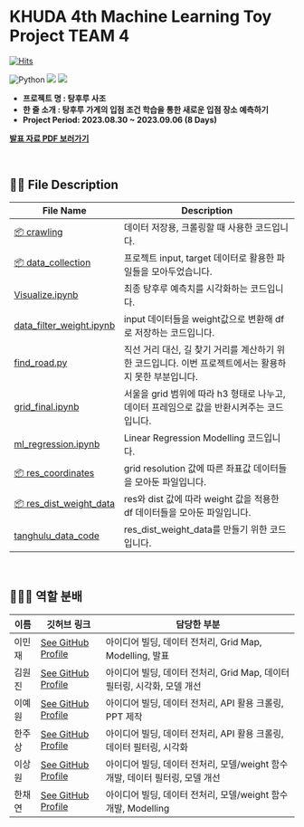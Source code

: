 # KHUDA 4th Machine Learning Toy Project TEAM 4
[![Hits](https://hits.seeyoufarm.com/api/count/incr/badge.svg?url=https%3A%2F%2Fgithub.com%2Fmini-min&count_bg=%2340B2DF&title_bg=%23B2A3A3&icon=&icon_color=%23E7E7E7&title=hits&edge_flat=false)](https://hits.seeyoufarm.com)  

![Python](https://img.shields.io/badge/Python-blue?style=flat-square&logo=Python&logoColor=white)
<img src="https://img.shields.io/badge/Scikit Learn-F7931E?style=flat-square&logo=Scikit Learn&logoColor=white"/>
<img src="https://img.shields.io/badge/Google Colab-F9AB00?style=flat-square&logo=Google Colab&logoColor=white"/>

- <b> 프로젝트 명 : 탕후루 사조
- <b> 한 줄 소개 : 탕후루 가게의 입점 조건 학습을 통한 새로운 입점 장소 예측하기
- <b> Project Period: 2023.08.30 ~ 2023.09.06 (8 Days)
  
[발표 자료 PDF 보러가기](https://github.com/khuda-4th/ml_toy_project_team4/blob/main/%ED%83%95%ED%9B%84%EB%A3%A8%20%ED%94%84%EB%A1%9C%EC%A0%9D%ED%8A%B8%20ppt%20%EC%B5%9C%EC%B5%9C%EC%B5%9C%EC%A2%85.pdf)

<br>

## ✍🏻 File Description

| File Name | Description |
| ------ | -------- |
| [📦 crawling](https://github.com/khuda-4th/ml_toy_project_team4/tree/main/crawling) | 데이터 저장용, 크롤링할 때 사용한 코드입니다. |
| [📦 data_collection](https://github.com/khuda-4th/ml_toy_project_team4/tree/main/data_collection) | 프로젝트 input, target 데이터로 활용한 파일들을 모아두었습니다. |
| [Visualize.ipynb](https://github.com/khuda-4th/ml_toy_project_team4/blob/main/Visualize.ipynb) | 최종 탕후루 예측치를 시각화하는 코드입니다. |
| [data_filter_weight.ipynb](https://github.com/khuda-4th/ml_toy_project_team4/blob/main/data_filter_weight.ipynb) | input 데이터들을 weight값으로 변환해 df로 저장하는 코드입니다. |
| [find_road.py](https://github.com/khuda-4th/ml_toy_project_team4/blob/main/find_road.py) | 직선 거리 대신, 길 찾기 거리를 계산하기 위한 코드입니다. 이번 프로젝트에서는 활용하지 못한 부분입니다. |
| [grid_final.ipynb](https://github.com/khuda-4th/ml_toy_project_team4/blob/main/grid_final.ipynb) | 서울을 grid 범위에 따라 h3 형태로 나누고, 데이터 프레임으로 값을 반환시켜주는 코드입니다. |
| [ml_regression.ipynb](https://github.com/khuda-4th/ml_toy_project_team4/blob/main/ml_regression.ipynb) | Linear Regression Modelling 코드입니다. |
| [📦 res_coordinates](https://github.com/khuda-4th/ml_toy_project_team4/blob/main/res_coordinates.zip) | grid resolution 값에 따른 좌표값 데이터들을 모아둔 파일입니다. |
| [📦 res_dist_weight_data](https://github.com/khuda-4th/ml_toy_project_team4/blob/main/res_dist_weight_data.zip) | res와 dist 값에 따라 weight 값을 적용한 df 데이터들을 모아둔 파일입니다. |
| [tanghulu_data_code](https://github.com/khuda-4th/ml_toy_project_team4/blob/main/tanghulu_data_code.ipynb) | res_dist_weight_data를 만들기 위한 코드입니다. |

<br>

## 🧑🏻‍💻 역할 분배

| 이름 | 깃허브 링크 | 담당한 부분 |
| ------ | -------- | ----------------	|
| 이민재 | [See GitHub Profile](https://github.com/mini-min) | 아이디어 빌딩, 데이터 전처리, Grid Map, Modelling, 발표 |
| 김원진 | [See GitHub Profile](https://github.com/wjcldply) | 아이디어 빌딩, 데이터 전처리, Grid Map, 데이터 필터링, 시각화, 모델 개선 |
| 이예원 | [See GitHub Profile](https://github.com/yewon1077) | 아이디어 빌딩, 데이터 전처리, API 활용 크롤링, PPT 제작 |
| 한주상 | [See GitHub Profile](https://github.com/H-Software224) | 아이디어 빌딩, 데이터 전처리, API 활용 크롤링, 데이터 필터링, 시각화 |
| 이상원 | [See GitHub Profile](https://github.com/LeeSangWon0916) | 아이디어 빌딩, 데이터 전처리, 모델/weight 함수 개발, 데이터 필터링, 모델 개선 |
| 한채연 | [See GitHub Profile](https://github.com/intelsally) | 아이디어 빌딩, 데이터 전처리, 모델/weight 함수 개발, Modelling |
